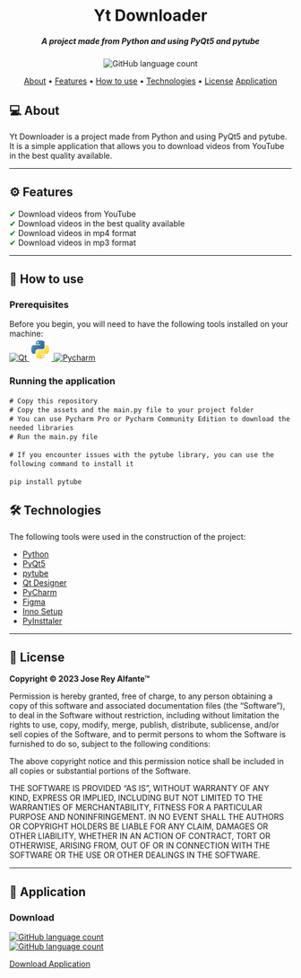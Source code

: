 
<h1 align="center">Yt Downloader</h1>
<h5 align="center">A project made from Python and using PyQt5 and pytube</h5>

<p align="center">
  <img alt="GitHub language count" src="https://res.cloudinary.com/dwqd0nals/image/upload/v1690687422/ytdownloader_lsx710.png">
</p>

<p align="center">
  <a href="#-about">About</a> •
  <a href="#-features">Features</a> •
  <a href="#-how-to-use">How to use</a> •
  <a href="#-technologies">Technologies</a> •
  <a href="#-license">License</a>
  <a href="#-application">Application</a>
</p>

## 💻 About

Yt Downloader is a project made from Python and using PyQt5 and pytube. It is a simple application that allows you to download videos from YouTube in the best quality available.

---

## ⚙️ Features

<span style="color:green;">✔</span> Download videos from YouTube<br/>
<span style="color:green;">✔</span> Download videos in the best quality available<br/>
<span style="color:green;">✔</span> Download videos in mp4 format<br/>
<span style="color:green;">✔</span> Download videos in mp3 format

---

## 🚀 How to use

### Prerequisites

Before you begin, you will need to have the following tools installed on your machine:
<br/>
<a href="https://www.qt.io/" target="_blank" rel="noreferrer">
    <img src="https://upload.wikimedia.org/wikipedia/commons/0/0b/Qt_logo_2016.svg" alt="Qt" width="40" height="40"/>
</a>
<a href="https://www.python.org" target="_blank" rel="noreferrer">
    <img src="https://raw.githubusercontent.com/devicons/devicon/master/icons/python/python-original.svg" alt="Python" width="40" height="40"/>
</a>
<a href="https://www.jetbrains.com/pycharm/" target="_blank" rel="noreferrer">
<img src="https://res.cloudinary.com/dwqd0nals/image/upload/v1690691716/PyCharm_Icon.svg_rykeuy.png" alt="Pycharm" width="40" height="40"/>
</a>

### Running the application

```
# Copy this repository
# Copy the assets and the main.py file to your project folder
# You can use Pycharm Pro or Pycharm Community Edition to download the needed libraries
# Run the main.py file

# If you encounter issues with the pytube library, you can use the following command to install it

pip install pytube
```



## 🛠 Technologies

The following tools were used in the construction of the project:

- [Python](https://www.python.org/)
- [PyQt5](https://pypi.org/project/PyQt5/)
- [pytube](https://pypi.org/project/pytube/)
- [Qt Designer](https://www.qt.io/)
- [PyCharm](https://www.jetbrains.com/pycharm/)
- [Figma](https://www.figma.com/)
- [Inno Setup](https://jrsoftware.org/isinfo.php)
- [PyInsttaler](https://pyinstaller.org/en/stable/)

---

## 📝 License
<b>Copyright © 2023 Jose Rey Alfante™</b>

Permission is hereby granted, free of charge, to any person obtaining a copy of this software and associated documentation files (the “Software”), to deal in the Software without restriction, including without limitation the rights to use, copy, modify, merge, publish, distribute, sublicense, and/or sell copies of the Software, and to permit persons to whom the Software is furnished to do so, subject to the following conditions:

The above copyright notice and this permission notice shall be included in all copies or substantial portions of the Software.

THE SOFTWARE IS PROVIDED “AS IS”, WITHOUT WARRANTY OF ANY KIND, EXPRESS OR IMPLIED, INCLUDING BUT NOT LIMITED TO THE WARRANTIES OF MERCHANTABILITY, FITNESS FOR A PARTICULAR PURPOSE AND NONINFRINGEMENT. IN NO EVENT SHALL THE AUTHORS OR COPYRIGHT HOLDERS BE LIABLE FOR ANY CLAIM, DAMAGES OR OTHER LIABILITY, WHETHER IN AN ACTION OF CONTRACT, TORT OR OTHERWISE, ARISING FROM, OUT OF OR IN CONNECTION WITH THE SOFTWARE OR THE USE OR OTHER DEALINGS IN THE SOFTWARE.

---

## 📱 Application


### Download
<a align="center" href="https://bit.ly/YoutubeDownloaderWindowsSetup">
  <img alt="GitHub language count" src="https://res.cloudinary.com/dwqd0nals/image/upload/v1690698360/inno_m6lnoz.png">
</a>
<br/>
<a display="flex" href="https://bit.ly/YoutubeDownloaderWindowsSetup">
 <img alt="GitHub language count" src="https://cdn-icons-png.flaticon.com/512/9199/9199004.png" width="40" height="40">
 <p>Download Application</p>
</a>

